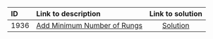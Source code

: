 | ID | Link to description | Link to solution
|:---|:---|:---:|
| 1936 | [Add Minimum Number of Rungs](https://leetcode.com/problems/add-minimum-number-of-rungs/) | [Solution](https://github.com/versenyi98/leetcode-solutions/tree/main/LeetCode/1936.%20Add%20Minimum%20Number%20of%20Rungs)|
